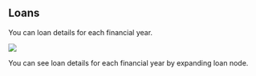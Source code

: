 ## Loans

You can loan details for each financial year.

![](http://docs.risersoft.com/hrmnirvana/ImagesExt/image8_34.jpg)

You can see loan details for each financial year by expanding loan node.
